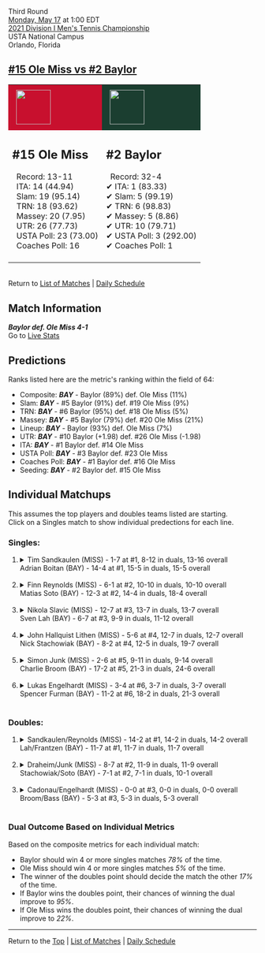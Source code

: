 Third Round[](#top)<a name="top"></a>  
[Monday, May 17](../../schedule/05-17.md) at 1:00 EDT  
[2021 Division I Men's Tennis Championship](../index.md)  
USTA National Campus  
Orlando, Florida  
## [#15 Ole Miss vs #2 Baylor](https://www.ncaa.com/game/5833425)  

<table><tr style="background-color: #d9d9d9 !important"><td style="background-color: #C8102E !important"><img src="https://www.ncaa.com/sites/default/files/images/logos/schools/o/ole-miss.70.png" width="70" height="70" style="padding: 8px;" /></td><td style="background-color: #1B3E30 !important"><img src="https://www.ncaa.com/sites/default/files/images/logos/schools/b/baylor.70.png" width="70" height="70" style="padding: 8px;" /></td></tr><tr>
<td>  

<h2>#15 Ole Miss</h2>  
&nbsp; Record: 13-11<br>  
&nbsp; ITA: 14 (44.94)<br>  
&nbsp; Slam: 19 (95.14)<br>  
&nbsp; TRN: 18 (93.62)<br>  
&nbsp; Massey: 20 (7.95)<br>  
&nbsp; UTR: 26 (77.73)<br>  
&nbsp; USTA Poll: 23 (73.00)<br>  
&nbsp; Coaches Poll: 16<br>  
<br>  

</td>
<td>  

<h2>#2 Baylor</h2>  
&nbsp; Record: 32-4<br>  
&#10004; ITA: 1 (83.33)<br>  
&#10004; Slam: 5 (99.19)<br>  
&#10004; TRN: 6 (98.83)<br>  
&#10004; Massey: 5 (8.86)<br>  
&#10004; UTR: 10 (79.71)<br>  
&#10004; USTA Poll: 3 (292.00)<br>  
&#10004; Coaches Poll: 1<br>  
<br>  

</td>
</tr></table>  


<br>Return to [List of Matches](../index.md) &#124; [Daily Schedule](../../schedule/05-17.md)

## Match Information  
***Baylor def. Ole Miss 4-1***  
Go to [Live Stats](http://scores.tennisticker.de/usa/ustanc/conf/lp.html?lid=82)  

## Predictions  

Ranks listed here are the metric's ranking within the field of 64:  
- Composite: ***BAY*** - Baylor (89%) def. Ole Miss (11%)  
- Slam: ***BAY*** - #5 Baylor (91%) def. #19 Ole Miss (9%)  
- TRN: ***BAY*** - #6 Baylor (95%) def. #18 Ole Miss (5%)  
- Massey: ***BAY*** - #5 Baylor (79%) def. #20 Ole Miss (21%)  
- Lineup: ***BAY*** - Baylor (93%) def. Ole Miss (7%)  
- UTR: ***BAY*** - #10 Baylor (+1.98) def. #26 Ole Miss (-1.98)  
- ITA: ***BAY*** - #1 Baylor def. #14 Ole Miss  
- USTA Poll: ***BAY*** - #3 Baylor def. #23 Ole Miss  
- Coaches Poll: ***BAY*** - #1 Baylor def. #16 Ole Miss  
- Seeding: ***BAY*** - #2 Baylor def. #15 Ole Miss  

## Individual Matchups  
This assumes the top players and doubles teams listed are starting.  
Click on a Singles match to show individual predections for each line.  

### Singles:  

<ol>
<li><details>
<summary markdown="span">Tim Sandkaulen (MISS) - 1-7 at #1, 8-12 in duals, 13-16 overall<br>Adrian Boitan (BAY) - 14-4 at #1, 15-5 in duals, 15-5 overall</summary>
<h4>Predictions</h4><ul>
<li>Composite: <b><i>BAY</i></b> - Boitan (82%) def. Sandkaulen (18%)</li>  
<li>Slam: <b><i>BAY</i></b> - Boitan (84%) def. Sandkaulen (16%)</li>  
<li>TRN: <b><i>BAY</i></b> - Boitan (90%) def. Sandkaulen (10%)</li>  
<li>Massey: <b><i>BAY</i></b> - Boitan (76%) def. Sandkaulen (24%)</li>  
<li>UTR: <b><i>BAY</i></b> - Boitan (80%) def. Sandkaulen (20%)</li>  
<li>ITA: <b><i>BAY</i></b> - Boitan (31.04) def. Sandkaulen (22.95)</li>  
</ul>
</details>&nbsp;</li>
<li><details>
<summary markdown="span">Finn Reynolds (MISS) - 6-1 at #2, 10-10 in duals, 10-10 overall<br>Matias Soto (BAY) - 12-3 at #2, 14-4 in duals, 18-4 overall</summary>
<h4>Predictions</h4><ul>
<li>Composite: <b><i>BAY</i></b> - Soto (77%) def. Reynolds (23%)</li>  
<li>Slam: <b><i>BAY</i></b> - Soto (67%) def. Reynolds (33%)</li>  
<li>TRN: <b><i>BAY</i></b> - Soto (82%) def. Reynolds (18%)</li>  
<li>Massey: <b><i>BAY</i></b> - Soto (75%) def. Reynolds (25%)</li>  
<li>UTR: <b><i>BAY</i></b> - Soto (83%) def. Reynolds (17%)</li>  
<li>ITA: <b><i>BAY</i></b> - Soto (41.70) def. Reynolds (36.17)</li>  
</ul>
</details>&nbsp;</li>
<li><details>
<summary markdown="span">Nikola Slavic (MISS) - 12-7 at #3, 13-7 in duals, 13-7 overall<br>Sven Lah (BAY) - 6-7 at #3, 9-9 in duals, 11-12 overall</summary>
<h4>Predictions</h4><ul>
<li>Composite: <b><i>MISS</i></b> - Slavic (66%) def. Lah (34%)</li>  
<li>Slam: <b><i>MISS</i></b> - Slavic (58%) def. Lah (42%)</li>  
<li>TRN: <b><i>MISS</i></b> - Slavic (66%) def. Lah (34%)</li>  
<li>Massey: <b><i>MISS</i></b> - Slavic (68%) def. Lah (32%)</li>  
<li>UTR: <b><i>MISS</i></b> - Slavic (74%) def. Lah (26%)</li>  
<li>ITA: <b><i>MISS</i></b> - Slavic (24.24) def. Lah (4.25)</li>  
</ul>
</details>&nbsp;</li>
<li><details>
<summary markdown="span">John Hallquist Lithen (MISS) - 5-6 at #4, 12-7 in duals, 12-7 overall<br>Nick Stachowiak (BAY) - 8-2 at #4, 12-5 in duals, 19-7 overall</summary>
<h4>Predictions</h4><ul>
<li>Composite: <b><i>BAY</i></b> - Stachowiak (58%) def. Lithen (42%)</li>  
<li>Slam: <b><i>BAY</i></b> - Stachowiak (61%) def. Lithen (39%)</li>  
<li>TRN: <b><i>BAY</i></b> - Stachowiak (51%) def. Lithen (49%)</li>  
<li>Massey: <b><i>BAY</i></b> - Stachowiak (52%) def. Lithen (48%)</li>  
<li>UTR: <b><i>BAY</i></b> - Stachowiak (67%) def. Lithen (33%)</li>  
<li>ITA: <b><i>BAY</i></b> - Stachowiak (3.38) def. Lithen (2.40)</li>  
</ul>
</details>&nbsp;</li>
<li><details>
<summary markdown="span">Simon Junk (MISS) - 2-6 at #5, 9-11 in duals, 9-14 overall<br>Charlie Broom (BAY) - 17-2 at #5, 21-3 in duals, 24-6 overall</summary>
<h4>Predictions</h4><ul>
<li>Composite: <b><i>BAY</i></b> - Broom (85%) def. Junk (15%)</li>  
<li>Slam: <b><i>BAY</i></b> - Broom (82%) def. Junk (18%)</li>  
<li>TRN: <b><i>BAY</i></b> - Broom (87%) def. Junk (13%)</li>  
<li>Massey: <b><i>BAY</i></b> - Broom (83%) def. Junk (17%)</li>  
<li>UTR: <b><i>BAY</i></b> - Broom (86%) def. Junk (14%)</li>  
<li>ITA: <b><i>BAY</i></b> - Broom (3.72) def. Junk (1.99)</li>  
</ul>
</details>&nbsp;</li>
<li><details>
<summary markdown="span">Lukas Engelhardt (MISS) - 3-4 at #6, 3-7 in duals, 3-7 overall<br>Spencer Furman (BAY) - 11-2 at #6, 18-2 in duals, 21-3 overall</summary>
<h4>Predictions</h4><ul>
<li>Composite: <b><i>BAY</i></b> - Furman (88%) def. Engelhardt (12%)</li>  
<li>Slam: <b><i>BAY</i></b> - Furman (84%) def. Engelhardt (16%)</li>  
<li>TRN: <b><i>BAY</i></b> - Furman (90%) def. Engelhardt (10%)</li>  
<li>Massey: <b><i>BAY</i></b> - Furman (87%) def. Engelhardt (13%)</li>  
<li>UTR: <b><i>BAY</i></b> - Furman (90%) def. Engelhardt (10%)</li>  
<li>ITA: <b><i>MISS</i></b> - # Engelhardt def. Furman (4.24)</li>  
</ul>
</details>&nbsp;</li>
</ol>

### Doubles:  

<ol>
<li><details>
<summary markdown="span">Sandkaulen/Reynolds (MISS) - 14-2 at #1, 14-2 in duals, 14-2 overall<br>Lah/Frantzen (BAY) - 11-7 at #1, 11-7 in duals, 11-7 overall</summary>
<br>Sorry, we don't have any metrics for this match
</details>&nbsp;</li>
<li><details>
<summary markdown="span">Draheim/Junk (MISS) - 8-7 at #2, 11-9 in duals, 11-9 overall<br>Stachowiak/Soto (BAY) - 7-1 at #2, 7-1 in duals, 10-1 overall</summary>
<br>Sorry, we don't have any metrics for this match
</details>&nbsp;</li>
<li><details>
<summary markdown="span">Cadonau/Engelhardt (MISS) - 0-0 at #3, 0-0 in duals, 0-0 overall<br>Broom/Bass (BAY) - 5-3 at #3, 5-3 in duals, 5-3 overall</summary>
<br>Sorry, we don't have any metrics for this match
</details>&nbsp;</li>
</ol>

### Dual Outcome Based on Individual Metrics  
  
Based on the composite metrics for each individual match:  
- Baylor should win 4 or more singles matches *78%* of the time.  
- Ole Miss should win 4 or more singles matches *5%* of the time.  
- The winner of the doubles point should decide the match the other *17%* of the time.  
- If Baylor wins the doubles point, their chances of winning the dual improve to *95%*.  
- If Ole Miss wins the doubles point, their chances of winning the dual improve to *22%*.  
  
------

Return to the [Top](#top) &#124; [List of Matches](../index.md) &#124; [Daily Schedule](../../schedule/05-17.md)  
